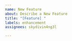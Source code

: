 ```yaml
---
name: New Feature
about: Describe a New Feature
title: "[Feature] "
labels: enhancement
assignees: skydivin4ng3l

---
```



